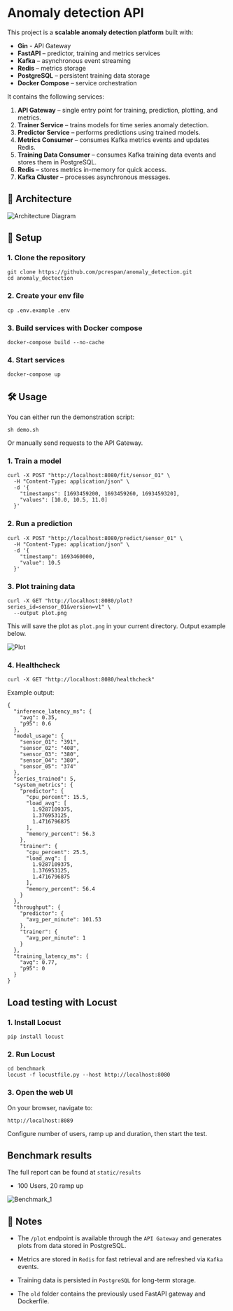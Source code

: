 # Anomaly detection API

This project is a **scalable anomaly detection platform** built with:

- **Gin** - API Gateway
- **FastAPI** – predictor, training and metrics services
- **Kafka** – asynchronous event streaming
- **Redis** – metrics storage
- **PostgreSQL** – persistent training data storage
- **Docker Compose** – service orchestration

It contains the following services:

1. **API Gateway** – single entry point for training, prediction, plotting, and metrics.
2. **Trainer Service** – trains models for time series anomaly detection.
3. **Predictor Service** – performs predictions using trained models.
4. **Metrics Consumer** – consumes Kafka metrics events and updates Redis.
5. **Training Data Consumer** – consumes Kafka training data events and stores them in PostgreSQL.
6. **Redis** – stores metrics in-memory for quick access.
7. **Kafka Cluster** – processes asynchronous messages.

## 📌 Architecture

![Architecture Diagram](static/diagram.jpg)

## 🚀 Setup

### 1. Clone the repository
```
git clone https://github.com/pcrespan/anomaly_detection.git
cd anomaly_dectection
```

### 2. Create your env file
```
cp .env.example .env
```

### 3. Build services with Docker compose
```
docker-compose build --no-cache
```

### 4. Start services
```
docker-compose up
```

## 🛠 Usage
You can either run the demonstration script:
```
sh demo.sh
```
Or manually send requests to the API Gateway.

### 1. Train a model
```
curl -X POST "http://localhost:8080/fit/sensor_01" \
  -H "Content-Type: application/json" \
  -d '{
    "timestamps": [1693459200, 1693459260, 1693459320],
    "values": [10.0, 10.5, 11.0]
  }'
```
### 2. Run a prediction
```
curl -X POST "http://localhost:8080/predict/sensor_01" \
  -H "Content-Type: application/json" \
  -d '{
    "timestamp": 1693460000,
    "value": 10.5
  }'
```
### 3. Plot training data
```
curl -X GET "http://localhost:8080/plot?series_id=sensor_01&version=v1" \
  --output plot.png
```
This will save the plot as `plot.png` in your current directory. Output example below.

![Plot](static/img.png)

### 4. Healthcheck
```
curl -X GET "http://localhost:8080/healthcheck"
```
Example output:
```
{
  "inference_latency_ms": {
    "avg": 0.35,
    "p95": 0.6
  },
  "model_usage": {
    "sensor_01": "391",
    "sensor_02": "408",
    "sensor_03": "380",
    "sensor_04": "380",
    "sensor_05": "374"
  },
  "series_trained": 5,
  "system_metrics": {
    "predictor": {
      "cpu_percent": 15.5,
      "load_avg": [
        1.9287109375,
        1.376953125,
        1.4716796875
      ],
      "memory_percent": 56.3
    },
    "trainer": {
      "cpu_percent": 25.5,
      "load_avg": [
        1.9287109375,
        1.376953125,
        1.4716796875
      ],
      "memory_percent": 56.4
    }
  },
  "throughput": {
    "predictor": {
      "avg_per_minute": 101.53
    },
    "trainer": {
      "avg_per_minute": 1
    }
  },
  "training_latency_ms": {
    "avg": 0.77,
    "p95": 0
  }
}
```
## Load testing with Locust

### 1. Install Locust
```
pip install locust
```

### 2. Run Locust
```
cd benchmark
locust -f locustfile.py --host http://localhost:8080
```

### 3. Open the web UI
On your browser, navigate to:
```
http://localhost:8089
```
Configure number of users, ramp up and duration, then start the test.

## Benchmark results
The full report can be found at `static/results`
- 100 Users, 20 ramp up

![Benchmark_1](static/go_benchmark_100.jpg)

## 🧩 Notes
- The `/plot` endpoint is available through the `API Gateway` and generates plots from data stored in PostgreSQL.

- Metrics are stored in `Redis` for fast retrieval and are refreshed via `Kafka` events.

- Training data is persisted in `PostgreSQL` for long-term storage.

- The `old` folder contains the previously used FastAPI gateway and Dockerfile.